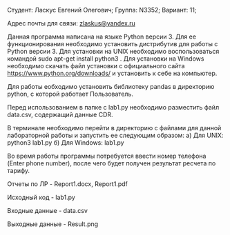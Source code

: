 Студент: Ласкус Евгений Олегович;
Группа: N3352; 
Вариант: 11;

Адрес почты для связи: zlaskus@yandex.ru

Данная программа написана на языке Python версии 3. Для ее функционирования необходимо установить дистрибутив для работы с Python версии 3. Для установки на UNIX необходимо воспользоваться командой sudo apt-get install python3 . Для установки на Windows необходимо скачать файл установки с официального сайта https://www.python.org/downloads/ и установить к себе на компьютер.

Для работы еобходимо установить библиотеку pandas в директорию python, с которой работает Пользователь. 

Перед использованием в папке с lab1.py необходимо разместить файл data.csv, содержащий данные CDR.

В терминале необходимо перейти в директорию с файлами для данной лабораторной работы и запустить ее следующим образом: а) Для UNIX: python3 lab1.py б) Для Windows: lab1.py

Во время работы программы потребуется ввести номер телефона (Enter phone number), после чего будет получен результат ресчета по тарифу.

Отчеты по ЛР - Report1.docx, Report1.pdf

Исходный код - lab1.py

Входные данные - data.csv

Выходные данные - Result.png
